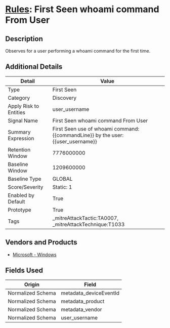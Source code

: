 # [Rules](README.md): First Seen whoami command From User

## Description
Observes for a user performing a whoami command for the first time.

## Additional Details
|Detail|Value|
|----|----|
|Type|First Seen|
|Category|Discovery|
|Apply Risk to Entities|user_username|
|Signal Name|First Seen whoami command From User|
|Summary Expression|First Seen use of whoami command: {{commandLine}} by the user: {{user_username}}|
|Retention Window|7776000000|
|Baseline Window|1209600000|
|Baseline Type|GLOBAL|
|Score/Severity|Static: 1|
|Enabled by Default|True|
|Prototype|True|
|Tags|_mitreAttackTactic:TA0007, _mitreAttackTechnique:T1033|
## Vendors and Products
- [Microsoft - Windows](../products/1ff7546c-cb36-4a24-87f7-89d2cecc5761.md)


## Fields Used

|Origin|Field|
|----|----|
|Normalized Schema|metadata_deviceEventId|
|Normalized Schema|metadata_product|
|Normalized Schema|metadata_vendor|
|Normalized Schema|user_username|


